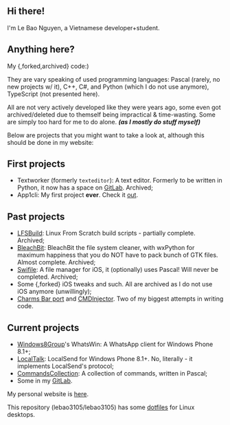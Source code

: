 ## Hi there!

I'm Le Bao Nguyen, a Vietnamese developer+student.

## Anything here?

My {,forked,archived} code:)

They are vary speaking of used programming languages: Pascal (rarely, no new projects w/ it), C++, C#, and Python (which I do not use anymore), TypeScript (not presented here).

All are not very actively developed like they were years ago, some even got archived/deleted due to themself being impractical & time-wasting.
Some are simply too hard for me to do alone. ***(as I mostly do stuff myself)***

Below are projects that you might want to take a look at, although this should be done in my website:

## First projects

* Textworker (formerly `texteditor`): A text editor. Formerly to be written in Python, it now has a space on [GitLab](https://gitlab.com/textworker). Archived;
* App1cli: My first project **ever**. Check it [out](https://github.com/lebao3105/app1cli).

## Past projects

* [LFSBuild](https://github.com/lebao3105/lfsbuild): Linux From Scratch build scripts - partially complete. Archived;
* [BleachBit](https://github.com/lebao3105/bleachbit): BleachBit the file system cleaner, with wxPython for maximum happiness that you do NOT have to pack bunch of GTK files. Almost complete. Archived;
* [Swifile](https://github.com/lebao3105/Swifile-FileManager): A file manager for iOS, it (optionally) uses Pascal! Will never be completed. Archived;
* Some {,forked} iOS tweaks and such. All are archived as I do not use iOS anymore (unwillingly);
* [Charms Bar port](https://github.com/lebao3105/charms-bar-port) and [CMDInjector](https://github.com/lebao3105/CMD.Injector). Two of my biggest attempts in writing code.

## Current projects

* [Windows8Group](https://github.com/windows8group)'s WhatsWin: A WhatsApp client for Windows Phone 8.1+;
* [LocalTalk](https://github.com/lebao3105/LocalTalk): LocalSend for Windows Phone 8.1+. No, literally - it implements LocalSend's protocol;
* [CommandsCollection](https://github.com/lebao3105/Commands-collection): A collection of commands, written in Pascal;
* Some in my [GitLab](https://gitlab.com/lebao3105).

My personal website is [here](https://lebao3105.github.io).

This repository (lebao3105/lebao3105) has some [dotfiles](dotfiles/) for Linux desktops.
